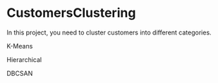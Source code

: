 # CustomersClustering

In this project, you need to cluster customers into different categories. 

K-Means

Hierarchical

DBCSAN
